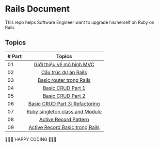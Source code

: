 # Rails Document

This repo helps Software Engineer want to upgrade his/herself on Ruby on Rails

## Topics

| # Part |                        Topics                        |
| ------ | :--------------------------------------------------: |
| 01     | [Giới thiệu về mô hình MVC](./mvc-preview/index.md)  |
| 02     |  [Cấu trúc dự án Rails](./rails-structure/index.md)  |
| 03     | [Basic router trong Rails](./basic-concept/index.md) |
| 04     |     [Basic CRUD Part 1](./basic-crud1/index.md)      |
| 05     |     [Basic CRUD Part 2](./basic-crud2/index.md)      |
| 06     |     [Basic CRUD Part 3: Refactoring](./basic-crud3__refactoring/index.md)      |
| 07     |     [Ruby singleton class and Module](./basic-crud3__refactoring/index.md)      |
| 08     |              [Active Record Pattern]()               |
| 09     |         [Active Record Basic trong Rails]()          |

🧡🧡🧡 HAPPY CODING 🧡🧡🧡
